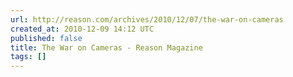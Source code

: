 ```yaml
---
url: http://reason.com/archives/2010/12/07/the-war-on-cameras
created_at: 2010-12-09 14:12 UTC
published: false
title: The War on Cameras - Reason Magazine
tags: []
---
```



